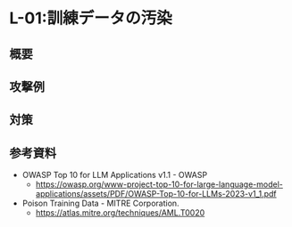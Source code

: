 # L-01:訓練データの汚染
## 概要

## 攻撃例
## 対策
## 参考資料
* OWASP Top 10 for LLM Applications v1.1 - OWASP
  * https://owasp.org/www-project-top-10-for-large-language-model-applications/assets/PDF/OWASP-Top-10-for-LLMs-2023-v1_1.pdf
* Poison Training Data - MITRE Corporation.
  * https://atlas.mitre.org/techniques/AML.T0020
  